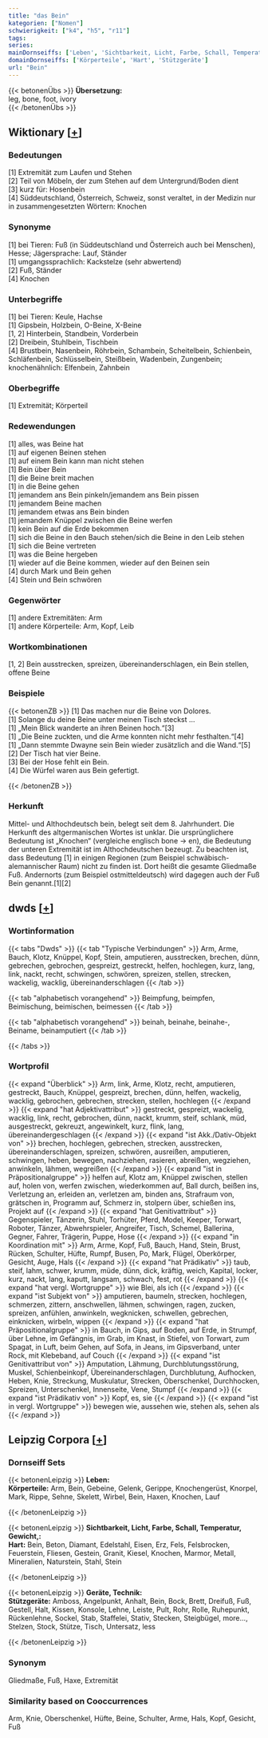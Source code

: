 ```yaml
---
title: "das Bein"
kategorien: ["Nomen"]
schwierigkeit: ["k4", "h5", "r11"]
tags:
series:
mainDornseiffs: ['Leben', 'Sichtbarkeit, Licht, Farbe, Schall, Temperatur, Gewicht,', 'Geräte, Technik']
domainDornseiffs: ['Körperteile', 'Hart', 'Stützgeräte']
url: "Bein"
---
```


{{< betonenÜbs >}}
**Übersetzung:**  
leg, bone, foot, ivory  
{{< /betonenÜbs >}}

## Wiktionary [[+](https://de.wiktionary.org/wiki/Bein)]

### Bedeutungen
[1] Extremität zum Laufen und Stehen  
[2] Teil von Möbeln, der zum Stehen auf dem Untergrund/Boden dient  
[3] kurz für: Hosenbein  
[4] Süddeutschland, Österreich, Schweiz, sonst veraltet, in der Medizin nur in zusammengesetzten Wörtern: Knochen  

### Synonyme
[1] bei Tieren: Fuß (in Süddeutschland und Österreich auch bei Menschen), Hesse; Jägersprache: Lauf, Ständer  
[1] umgangssprachlich: Kackstelze (sehr abwertend)  
[2] Fuß, Ständer  
[4] Knochen  

### Unterbegriffe
[1] bei Tieren: Keule, Hachse  
[1] Gipsbein, Holzbein, O-Beine, X-Beine  
[1, 2] Hinterbein, Standbein, Vorderbein  
[2] Dreibein, Stuhlbein, Tischbein  
[4] Brustbein, Nasenbein, Röhrbein, Schambein, Scheitelbein, Schienbein, Schläfenbein, Schlüsselbein, Steißbein, Wadenbein, Zungenbein; knochenähnlich: Elfenbein, Zahnbein  

### Oberbegriffe
[1] Extremität; Körperteil  

### Redewendungen
[1] alles, was Beine hat  
[1] auf eigenen Beinen stehen  
[1] auf einem Bein kann man nicht stehen  
[1] Bein über Bein  
[1] die Beine breit machen  
[1] in die Beine gehen  
[1] jemandem ans Bein pinkeln/jemandem ans Bein pissen  
[1] jemandem Beine machen  
[1] jemandem etwas ans Bein binden  
[1] jemandem Knüppel zwischen die Beine werfen  
[1] kein Bein auf die Erde bekommen  
[1] sich die Beine in den Bauch stehen/sich die Beine in den Leib stehen  
[1] sich die Beine vertreten  
[1] was die Beine hergeben  
[1] wieder auf die Beine kommen, wieder auf den Beinen sein  
[4] durch Mark und Bein gehen  
[4] Stein und Bein schwören  

### Gegenwörter
[1] andere Extremitäten: Arm  
[1] andere Körperteile: Arm, Kopf, Leib  

### Wortkombinationen
[1, 2] Bein ausstrecken, spreizen, übereinanderschlagen, ein Bein stellen, offene Beine  

### Beispiele
{{< betonenZB >}}
[1] Das machen nur die Beine von Dolores.  
[1] Solange du deine Beine unter meinen Tisch steckst …  
[1] „Mein Blick wanderte an ihren Beinen hoch.“[3]  
[1] „Die Beine zuckten, und die Arme konnten nicht mehr festhalten.“[4]  
[1] „Dann stemmte Dwayne sein Bein wieder zusätzlich and die Wand.“[5]  
[2] Der Tisch hat vier Beine.  
[3] Bei der Hose fehlt ein Bein.  
[4] Die Würfel waren aus Bein gefertigt.  

{{< /betonenZB >}}
### Herkunft
Mittel- und Althochdeutsch bein, belegt seit dem 8. Jahrhundert. Die Herkunft des altgermanischen Wortes ist unklar. Die ursprünglichere Bedeutung  ist „Knochen“ (vergleiche englisch bone → en), die Bedeutung der unteren Extremität ist im Althochdeutschen bezeugt. Zu beachten ist, dass Bedeutung [1] in einigen Regionen (zum Beispiel schwäbisch-alemannischer Raum) nicht zu finden ist. Dort heißt die gesamte Gliedmaße Fuß. Andernorts (zum Beispiel ostmitteldeutsch) wird dagegen auch der Fuß Bein genannt.[1][2]  



## dwds [[+](https://www.dwds.de/wb/Bein)]

### Wortinformation
{{< tabs "Dwds" >}}
{{< tab "Typische Verbindungen" >}}
Arm, Arme, Bauch, Klotz, Knüppel, Kopf, Stein, amputieren, ausstrecken, brechen, dünn, gebrechen, gebrochen, gespreizt, gestreckt, helfen, hochlegen, kurz, lang, link, nackt, recht, schwingen, schwören, spreizen, stellen, strecken, wackelig, wacklig, übereinanderschlagen
{{< /tab >}}

{{< tab "alphabetisch vorangehend" >}}
Beimpfung, beimpfen, Beimischung, beimischen, beimessen
{{< /tab >}}

{{< tab "alphabetisch vorangehend" >}}
beinah, beinahe, beinahe-, Beiname, beinamputiert
{{< /tab >}}

{{< /tabs >}}

### Wortprofil
{{< expand "Überblick" >}} Arm, link, Arme, Klotz, recht, amputieren, gestreckt, Bauch, Knüppel, gespreizt, brechen, dünn, helfen, wackelig, wacklig, gebrochen, gebrechen, strecken, stellen, hochlegen {{< /expand >}}
{{< expand "hat Adjektivattribut" >}} gestreckt, gespreizt, wackelig, wacklig, link, recht, gebrochen, dünn, nackt, krumm, steif, schlank, müd, ausgestreckt, gekreuzt, angewinkelt, kurz, flink, lang, übereinandergeschlagen {{< /expand >}}
{{< expand "ist Akk./Dativ-Objekt von" >}} brechen, hochlegen, gebrechen, strecken, ausstrecken, übereinanderschlagen, spreizen, schwören, ausreißen, amputieren, schwingen, heben, bewegen, nachziehen, rasieren, abreißen, wegziehen, anwinkeln, lähmen, wegreißen {{< /expand >}}
{{< expand "ist in Präpositionalgruppe" >}} helfen auf, Klotz am, Knüppel zwischen, stellen auf, holen von, werfen zwischen, wiederkommen auf, Ball durch, beißen ins, Verletzung an, erleiden an, verletzen am, binden ans, Strafraum von, grätschen in, Programm auf, Schmerz in, stolpern über, schießen ins, Projekt auf {{< /expand >}}
{{< expand "hat Genitivattribut" >}} Gegenspieler, Tänzerin, Stuhl, Torhüter, Pferd, Model, Keeper, Torwart, Roboter, Tänzer, Abwehrspieler, Angreifer, Tisch, Schemel, Ballerina, Gegner, Fahrer, Trägerin, Puppe, Hose {{< /expand >}}
{{< expand "in Koordination mit" >}} Arm, Arme, Kopf, Fuß, Bauch, Hand, Stein, Brust, Rücken, Schulter, Hüfte, Rumpf, Busen, Po, Mark, Flügel, Oberkörper, Gesicht, Auge, Hals {{< /expand >}}
{{< expand "hat Prädikativ" >}} taub, steif, lahm, schwer, krumm, müde, dünn, dick, kräftig, weich, Kapital, locker, kurz, nackt, lang, kaputt, langsam, schwach, fest, rot {{< /expand >}}
{{< expand "hat vergl. Wortgruppe" >}} wie Blei, als ich {{< /expand >}}
{{< expand "ist Subjekt von" >}} amputieren, baumeln, strecken, hochlegen, schmerzen, zittern, anschwellen, lähmen, schwingen, ragen, zucken, spreizen, anfühlen, anwinkeln, wegknicken, schwellen, gebrechen, einknicken, wirbeln, wippen {{< /expand >}}
{{< expand "hat Präpositionalgruppe" >}} in Bauch, in Gips, auf Boden, auf Erde, in Strumpf, über Lehne, im Gefängnis, im Grab, im Knast, in Stiefel, von Torwart, zum Spagat, in Luft, beim Gehen, auf Sofa, in Jeans, im Gipsverband, unter Rock, mit Klebeband, auf Couch {{< /expand >}}
{{< expand "ist Genitivattribut von" >}} Amputation, Lähmung, Durchblutungsstörung, Muskel, Schienbeinkopf, Übereinanderschlagen, Durchblutung, Aufhocken, Heben, Knie, Streckung, Muskulatur, Strecken, Oberschenkel, Durchhocken, Spreizen, Unterschenkel, Innenseite, Vene, Stumpf {{< /expand >}}
{{< expand "ist Prädikativ von" >}} Kopf, es, sie {{< /expand >}}
{{< expand "ist in vergl. Wortgruppe" >}} bewegen wie, aussehen wie, stehen als, sehen als {{< /expand >}}

## Leipzig Corpora [[+](https://corpora.uni-leipzig.de/en/res?word=Bein&corpusId=deu_newscrawl-public_2018)]

### Dornseiff Sets
{{< betonenLeipzig >}}
**Leben:**  
**Körperteile:** Arm, Bein, Gebeine, Gelenk, Gerippe, Knochengerüst, Knorpel, Mark, Rippe, Sehne, Skelett, Wirbel, Bein, Haxen, Knochen, Lauf  

{{< /betonenLeipzig >}}


{{< betonenLeipzig >}}
**Sichtbarkeit, Licht, Farbe, Schall, Temperatur, Gewicht,:**  
**Hart:** Bein, Beton, Diamant, Edelstahl, Eisen, Erz, Fels, Felsbrocken, Feuerstein, Fliesen, Gestein, Granit, Kiesel, Knochen, Marmor, Metall, Mineralien, Naturstein, Stahl, Stein  

{{< /betonenLeipzig >}}


{{< betonenLeipzig >}}
**Geräte, Technik:**  
**Stützgeräte:** Amboss, Angelpunkt, Anhalt, Bein, Bock, Brett, Dreifuß, Fuß, Gestell, Halt, Kissen, Konsole, Lehne, Leiste, Pult, Rohr, Rolle, Ruhepunkt, Rückenlehne, Sockel, Stab, Staffelei, Stativ, Stecken, Steigbügel, more..., Stelzen, Stock, Stütze, Tisch, Untersatz, less  

{{< /betonenLeipzig >}}

### Synonym
Gliedmaße, Fuß, Haxe, Extremität


### Similarity based on Cooccurrences
Arm, Knie, Oberschenkel, Hüfte, Beine, Schulter, Arme, Hals, Kopf, Gesicht, Fuß

